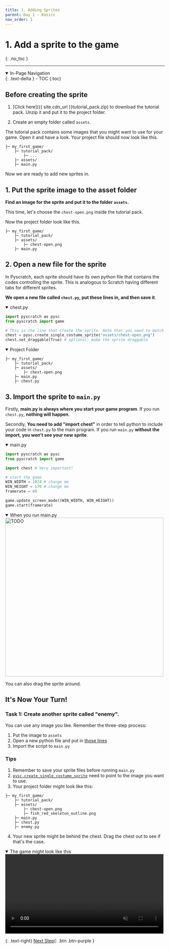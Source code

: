 ```yaml
---
title: 1. Adding Sprites
parent: Day 1 - Basics
nav_order: 1
---
```


# 1. Add a sprite to the game
{: .no_toc }

---
<details open markdown="block">
  <summary>
    In-Page Navigation
  </summary>
  {: .text-delta }
- TOC
{:toc}
</details>


## Before creating the sprite

1. [Click here]({{ site.cdn_url }}tutorial_pack.zip) to download the tutorial pack. Unzip it and put it to the project folder.

2. Create an empty folder called `assets`. 

The tutorial pack contains some images that you might want to use for your game. 
Open it and have a look. 
Your project file should now look like this. 
```
├─ my_first_game/
    ├─ tutorial_pack/
        ├─ ...
    ├─ assets/
    ├─ main.py
```
Now we are ready to add new sprites in. 

## 1. Put the sprite image to the asset folder

**Find an image for the sprite and put it to the folder `assets`.**

This time, let's choose the `chest-open.png` inside the tutorial pack. 

Now the project folder look like this. 
```
├─ my_first_game/
    ├─ tutorial_pack/
    ├─ assets/
        ├─ chest-open.png
    ├─ main.py
```

## 2. Open a new file for the sprite

In Pyscratch, each sprite should have its own python file that contains the codes controlling the sprite. This is analogous to Scratch having different tabs for different sprites. 

**We open a new file called `chest.py`, put these lines in, and then save it**.

<details open markdown="block">
  <summary>
    chest.py
  </summary>

```python
import pyscratch as pysc
from pyscratch import game

# This is the line that create the sprite. Note that you need to match the image file name! 
chest = pysc.create_single_costume_sprite("assets/chest-open.png")
chest.set_draggable(True) # optional: make the sprite draggable
```
</details>

<details open markdown="block">
  <summary>
    Project Folder
  </summary>

```
├─ my_first_game/
    ├─ tutorial_pack/
    ├─ assets/
        ├─ chest-open.png
    ├─ main.py
    ├─ chest.py
```

</details>



## 3. Import the sprite to `main.py`

Firstly, **main.py is always where you start your game program**. If you run `chest.py`, **nothing will happen**.

Secondly, **You need to add "import chest"** in order to tell python to include your code in `chest.py` to the main program. If you run `main.py` **without the import, you won’t see your new sprite**. 

<details open markdown="block">
  <summary>
    main.py
  </summary>

```python
import pyscratch as pysc
from pyscratch import game

import chest # Very important!

# start the game
WIN_WIDTH = 1024 # change me
WIN_HEIGHT = 576 # change me
framerate = 60

game.update_screen_mode((WIN_WIDTH, WIN_HEIGHT)) 
game.start(framerate)
```
</details>

<details open markdown="block">
  <summary>
    When you run main.py
  </summary>
  <img src="{{ site.cdn_url }}tut-day1/1-1.png" alt="TODO" width="500"/>
  
  You can also drag the sprite around. 
</details>


## It's Now Your Turn!
### Task 1: Create another sprite called "enemy". 
You can use any image you like. Remember the three-step process: 
1. Put the image to `assets`
2. Open a new python file and put in [those lines](#2-open-a-new-file-for-the-sprite)
3. Import the script to `main.py`

### Tips
1. Remember to save your sprite files before running `main.py`  
2. [`pysc.create_single_costume_sprite`](#2-open-a-new-file-for-the-sprite) need to point to the image you want to use. 
3. Your project folder might look like this: 
```
├─ my_first_game/
    ├─ tutorial_pack/
    ├─ assets/
        ├─ chest-open.png
        ├─ fish_red_skeleton_outline.png 
    ├─ main.py
    ├─ chest.py
    ├─ enemy.py
```
4. Your new sprite might be behind the chest. Drag the chest out to see if that's the case. 


<details open markdown="block">
  <summary>
    The game might look like this
  </summary>

  <video autoplay loop muted playsinline style="max-width: 100%"  width="500">
    <source src="{{ site.cdn_url }}tut-day1/1-2.mp4" type="video/mp4">
    Your browser does not support the video tag.
    </video>    
</details>


{: .text-right}
[Next Step](./2-basic-events){: .btn .btn-purple }

